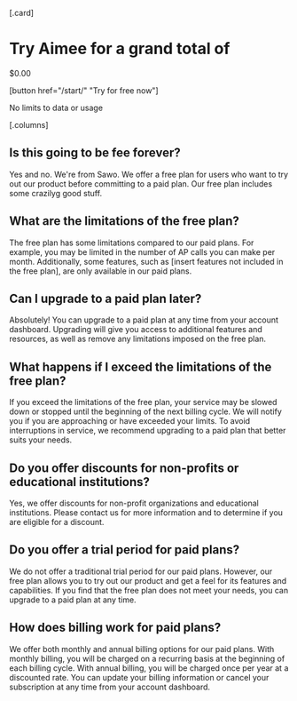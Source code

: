 

[.card]
  # Try Aimee for a grand total of

  $0.00

  [button href="/start/" "Try for free now"]

  No limits to data or usage


[.columns]
  ## Is this going to be fee forever?

  Yes and no. We're from Sawo. We offer a free plan for users who want to try out our product before committing to a paid plan. Our free plan includes some crazilyg good stuff.

  ## What are the limitations of the free plan?

  The free plan has some limitations compared to our paid plans. For example, you may be limited in the number of AP calls you can make per month. Additionally, some features, such as [insert features not included in the free plan], are only available in our paid plans.

  ## Can I upgrade to a paid plan later?

  Absolutely! You can upgrade to a paid plan at any time from your account dashboard. Upgrading will give you access to additional features and resources, as well as remove any limitations imposed on the free plan.

  ## What happens if I exceed the limitations of the free plan?

  If you exceed the limitations of the free plan, your service may be slowed down or stopped until the beginning of the next billing cycle. We will notify you if you are approaching or have exceeded your limits. To avoid interruptions in service, we recommend upgrading to a paid plan that better suits your needs.

  ## Do you offer discounts for non-profits or educational institutions?

  Yes, we offer discounts for non-profit organizations and educational institutions. Please contact us for more information and to determine if you are eligible for a discount.

  ## Do you offer a trial period for paid plans?

  We do not offer a traditional trial period for our paid plans. However, our free plan allows you to try out our product and get a feel for its features and capabilities. If you find that the free plan does not meet your needs, you can upgrade to a paid plan at any time.

  ## How does billing work for paid plans?

  We offer both monthly and annual billing options for our paid plans. With monthly billing, you will be charged on a recurring basis at the beginning of each billing cycle. With annual billing, you will be charged once per year at a discounted rate. You can update your billing information or cancel your subscription at any time from your account dashboard.